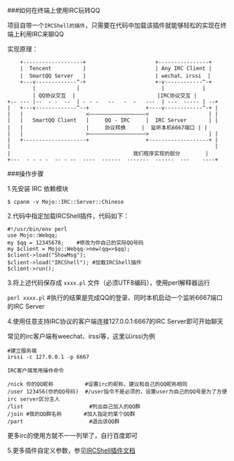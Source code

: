 ###如何在终端上使用IRC玩转QQ

项目自带一个`IRCShell的插件`，只需要在代码中加载该插件就能够轻松的实现在终端上利用IRC来聊QQ

实现原理：

```
    +-------------------+                      +----------------+  
    |  Tencent          |                      | Any IRC Client |
    |  SmartQQ Server   |                      | wechat、irssi  |
    +---v-------------^-+                      +-v------------^-+     
        |             |                          |            |
        | QQ协议交互  |                          |IRC协议交互 |
+-- --- |--  - -  --  | - - -   --   -  -   ---  | ---  ----- | --+
|   +---v-------------^--+                  +----v------------^-+ |   
|   |                    <——————————————————<                   | |
|   |   SmartQQ Client   |     QQ - IRC     |  IRC Server       | |
|   |                    |     协议转换     |  监听本机6667端口 | |
|   |                    >——————————————————>                   | | 
|   +--------------------+                  +-------------------+ |
|                                                                 |
|                                       我们程序实现的部分        | 
+---  - - - -  -- - --  ----  ------  -------  ------  ---    ----+

```

###操作步骤

1.先安装 IRC 依赖模块

```$ cpanm -v Mojo::IRC::Server::Chinese```

2.代码中指定加载IRCShell插件，代码如下：

```
#!/usr/bin/env perl
use Mojo::Webqq;
my $qq = 12345678;    #修改为你自己的实际QQ号码
my $client = Mojo::Webqq->new(qq=>$qq);
$client->load("ShowMsg");
$client->load("IRCShell"); #加载IRCShell插件
$client->run();
```
3.将上述代码保存成 `xxxx.pl` 文件（必须UTF8编码），使用perl解释器运行

```perl xxxx.pl```  #执行的结果是完成QQ的登录、同时本机启动一个监听6667端口的IRC Server

4.使用任意支持IRC协议的客户端连接127.0.0.1:6667的IRC Server即可开始聊天

常见的irc客户端有weechat、irssi等，这里以irssi为例

```
#建立服务端
irssi -c 127.0.0.1 -p 6667

IRC客户端常用操作命令

/nick 你的QQ昵称          #设置irc的昵称，建议和自己的QQ昵称相同
/user 123456(你的QQ号码)  #/user指令不是必须的，设置user为自己的QQ号是为了方便irc server区分主人
/list                     #列出自己加入的QQ群
/join #我的QQ群名称       #加入指定的某个QQ群
/part                     #退出该QQ群
```
更多irc的使用方就不一一列举了，自行百度即可

5.更多插件自定义参数，参见[IRCShell插件文档](https://metacpan.org/pod/distribution/Mojo-Webqq/doc/Webqq.pod#Mojo::Webqq::Plugin::IRCShell)
